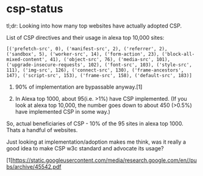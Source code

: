 # csp-status

tl;dr: Looking into how many top websites have actually adopted CSP.



List of CSP directives and their usage in alexa top 10,000 sites:

`[('prefetch-src', 0), ('manifest-src', 2), ('referrer', 2), ('sandbox', 5), ('worker-src', 14), ('form-action', 23), ('block-all-mixed-content', 41), ('object-src', 76), ('media-src', 101), ('upgrade-insecure-requests', 102), ('font-src', 103), ('style-src', 111), ('img-src', 126), ('connect-src', 130), ('frame-ancestors', 147), ('script-src', 153), ('frame-src', 158), ('default-src', 183)]`



1) 90% of implementation are bypassable anyway.[1] 

2) In Alexa top 1000, about 95(i.e. >1%) have CSP implemented. 
(If you look at alexa top 10,000, the number goes down to about 450 (>0.5%) have implemented CSP in some way.)

So, actual beneficiaries of CSP - 10% of the 95 sites in alexa top 1000. Thats a handful of websites.

Just looking at implementation/adoption makes me think, was it really a good idea to make CSP w3c standard and advocate its usage?









[1]https://static.googleusercontent.com/media/research.google.com/en//pubs/archive/45542.pdf
